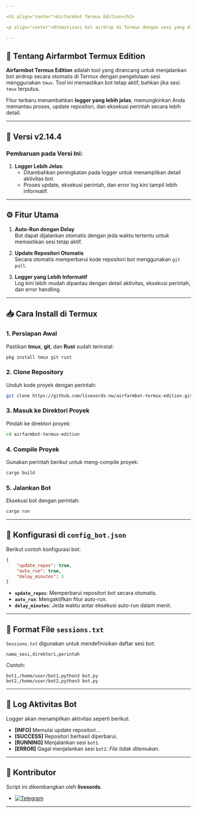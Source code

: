 ```yaml
---

<h1 align="center">Airfarmbot Termux Edition</h1>  

<p align="center">Otomatisasi bot airdrop di Termux dengan sesi yang dikelola menggunakan tmux!</p>  

---
```


## 🚀 **Tentang Airfarmbot Termux Edition**

**Airfarmbot Termux Edition** adalah tool yang dirancang untuk menjalankan bot airdrop secara otomatis di Termux dengan pengelolaan sesi menggunakan `tmux`. Tool ini memastikan bot tetap aktif, bahkan jika sesi `tmux` terputus.  

Fitur terbaru menambahkan **logger yang lebih jelas**, memungkinkan Anda memantau proses, update repositori, dan eksekusi perintah secara lebih detail.  

---

## 🌟 **Versi v2.14.4**  

### **Pembaruan pada Versi Ini**:  

1. **Logger Lebih Jelas**:  
   - Ditambahkan peningkatan pada logger untuk menampilkan detail aktivitas bot.  
   - Proses update, eksekusi perintah, dan error log kini tampil lebih informatif.  

---

## ⚙️ **Fitur Utama**  

1. **Auto-Run dengan Delay**  
   Bot dapat dijalankan otomatis dengan jeda waktu tertentu untuk memastikan sesi tetap aktif.  

2. **Update Repositori Otomatis**  
   Secara otomatis memperbarui kode repositori bot menggunakan `git pull`.  

3. **Logger yang Lebih Informatif**  
   Log kini lebih mudah dipantau dengan detail aktivitas, eksekusi perintah, dan error handling.  

---

## 📥 **Cara Install di Termux**  

### 1. **Persiapan Awal**  
Pastikan **tmux**, **git**, dan **Rust** sudah terinstal:  

```bash
pkg install tmux git rust
```  

### 2. **Clone Repository**  
Unduh kode proyek dengan perintah:  

```bash
git clone https://github.com/livexords-nw/airfarmbot-termux-edition.git
```  

### 3. **Masuk ke Direktori Proyek**  
Pindah ke direktori proyek:  

```bash
cd airfarmbot-termux-edition
```  

### 4. **Compile Proyek**  
Gunakan perintah berikut untuk meng-compile proyek:  

```bash
cargo build
```  

### 5. **Jalankan Bot**  
Eksekusi bot dengan perintah:  

```bash
cargo run
```  

---

## 🔧 **Konfigurasi di `config_bot.json`**  

Berikut contoh konfigurasi bot:  

```json
{
    "update_repos": true,
    "auto_run": true,
    "delay_minutes": 5
}
```  

- **`update_repos`**: Memperbarui repositori bot secara otomatis.  
- **`auto_run`**: Mengaktifkan fitur auto-run.  
- **`delay_minutes`**: Jeda waktu antar eksekusi auto-run dalam menit.  

---

## 📂 **Format File `sessions.txt`**  

`Sessions.txt` digunakan untuk mendefinisikan daftar sesi bot:  

```
nama_sesi,direktori,perintah
```  

Contoh:  
```
bot1,/home/user/bot1,python3 bot.py
bot2,/home/user/bot2,python3 bot.py
```  

---

## 📄 **Log Aktivitas Bot**  

Logger akan menampilkan aktivitas seperti berikut:  
- **[INFO]** Memulai update repositori...  
- **[SUCCESS]** Repositori berhasil diperbarui.  
- **[RUNNING]** Menjalankan sesi `bot1`.  
- **[ERROR]** Gagal menjalankan sesi `bot2`: *File tidak ditemukan.*  

---

## 🤝 **Kontributor**  

Script ini dikembangkan oleh **livexords**.  
- [![Telegram](https://img.shields.io/badge/Telegram-2CA5E0?style=flat&logo=telegram&logoColor=white)](https://t.me/livexordsscript)  

---